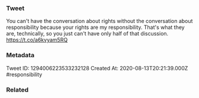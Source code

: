 ### Tweet
You can't have the conversation about rights without the conversation about responsibility because your rights are my responsibility. That's what they are, technically, so you just can't have only half of that discussion. https://t.co/a6kvyam5RQ

### Metadata
Tweet ID: 1294006223533232128
Created At: 2020-08-13T20:21:39.000Z
#responsibility

### Related


